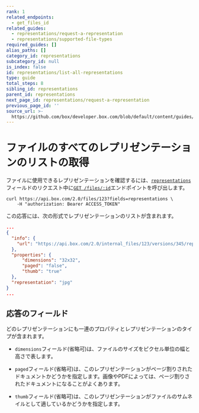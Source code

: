 ```yaml
---
rank: 1
related_endpoints:
  - get_files_id
related_guides:
  - representations/request-a-representation
  - representations/supported-file-types
required_guides: []
alias_paths: []
category_id: representations
subcategory_id: null
is_index: false
id: representations/list-all-representations
type: guide
total_steps: 8
sibling_id: representations
parent_id: representations
next_page_id: representations/request-a-representation
previous_page_id: ''
source_url: >-
  https://github.com/box/developer.box.com/blob/default/content/guides/representations/list-all-representations.md
---
```

# ファイルのすべてのレプリゼンテーションのリストの取得

ファイルに使用できるレプリゼンテーションを確認するには、[`representations`][file_representations]フィールドのリクエスト中に[`GET /files/:id`][get_files_id]エンドポイントを呼び出します。

```curl
curl https://api.box.com/2.0/files/123?fields=representations \
    -H "authorization: Bearer ACCESS_TOKEN"
```

この応答には、次の形式でレプリゼンテーションのリストが含まれます。

<!-- markdownlint-disable line-length -->

```json
...
{
  "info": {
    "url": "https://api.box.com/2.0/internal_files/123/versions/345/representations/jpg_thumb_32x32"
  },
  "properties": {
      "dimensions": "32x32",
      "paged": "false",
      "thumb": "true"
  },
  "representation": "jpg"
}
...
```

<!-- markdownlint-enable line-length -->

## 応答のフィールド

どのレプリゼンテーションにも一連のプロパティとレプリゼンテーションのタイプが含まれます。

* `dimensions`フィールド(省略可)は、ファイルのサイズをピクセル単位の幅と高さで表します。

* `paged`フィールド(省略可)は、このレプリゼンテーションがページ割りされたドキュメントかどうかを指定します。画像やPDFによっては、ページ割りされたドキュメントになることがよくあります。

* `thumb`フィールド(省略可)は、このレプリゼンテーションがファイルのサムネイルとして適しているかどうかを指定します。

[get_files_id]: endpoint://get-files-id

[file_representations]: resource://file#param-representations
